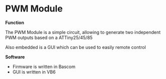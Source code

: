 # PWM Module

**Function**

The PWM Module is a simple circuit, allowing to generate two independent PWM outputs based on a ATTiny25/45/85

Also embedded is a GUI which can be used to easily remote control


**Software**

- Firmware is written in Bascom
- GUI is written in VB6
